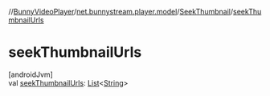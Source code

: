 //[BunnyVideoPlayer](../../../index.md)/[net.bunnystream.player.model](../index.md)/[SeekThumbnail](index.md)/[seekThumbnailUrls](seek-thumbnail-urls.md)

# seekThumbnailUrls

[androidJvm]\
val [seekThumbnailUrls](seek-thumbnail-urls.md): [List](https://kotlinlang.org/api/latest/jvm/stdlib/kotlin-stdlib/kotlin.collections/-list/index.html)&lt;[String](https://kotlinlang.org/api/latest/jvm/stdlib/kotlin-stdlib/kotlin/-string/index.html)&gt;
